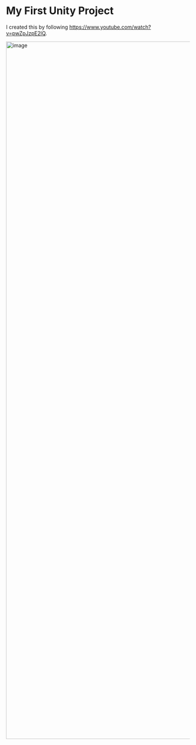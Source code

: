 # My First Unity Project

I created this by following https://www.youtube.com/watch?v=pwZpJzpE2lQ.

<img width="1904" alt="image" src="https://github.com/britannio/first_unity_game/assets/33752528/642e5c5b-1833-4682-8431-311b30c51c8d">
